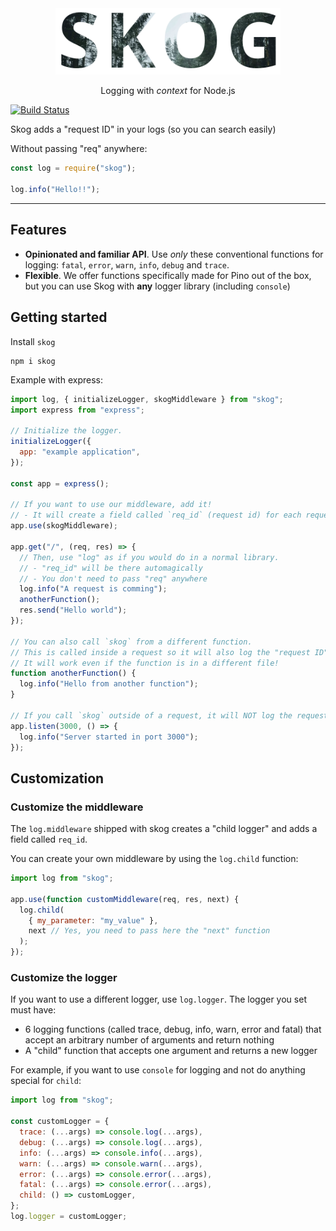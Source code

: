 <div align="center">
<img src="media/logo.png" width="360">
<p>
Logging with <em>context</em> for Node.js
</p>
</div>

[![Build Status](https://travis-ci.org/KTH/skog.svg?branch=master)](https://travis-ci.org/KTH/skog)

Skog adds a "request ID" in your logs (so you can search easily)

Without passing "req" anywhere:

```js
const log = require("skog");

log.info("Hello!!");
```

---

## Features

- **Opinionated and familiar API**. Use _only_ these conventional functions for logging: `fatal`, `error`, `warn`, `info`, `debug` and `trace`.
- **Flexible**. We offer functions specifically made for Pino out of the box, but you can use Skog with **any** logger library (including `console`)

## Getting started

Install `skog`

```
npm i skog
```

Example with express:

```js
import log, { initializeLogger, skogMiddleware } from "skog";
import express from "express";

// Initialize the logger.
initializeLogger({
  app: "example application",
});

const app = express();

// If you want to use our middleware, add it!
// - It will create a field called `req_id` (request id) for each request
app.use(skogMiddleware);

app.get("/", (req, res) => {
  // Then, use "log" as if you would do in a normal library.
  // - "req_id" will be there automagically
  // - You don't need to pass "req" anywhere
  log.info("A request is comming");
  anotherFunction();
  res.send("Hello world");
});

// You can also call `skog` from a different function.
// This is called inside a request so it will also log the "request ID"
// It will work even if the function is in a different file!
function anotherFunction() {
  log.info("Hello from another function");
}

// If you call `skog` outside of a request, it will NOT log the request ID
app.listen(3000, () => {
  log.info("Server started in port 3000");
});
```

## Customization

### Customize the middleware

The `log.middleware` shipped with skog creates a "child logger" and adds a field called `req_id`.

You can create your own middleware by using the `log.child` function:

```js
import log from "skog";

app.use(function customMiddleware(req, res, next) {
  log.child(
    { my_parameter: "my_value" },
    next // Yes, you need to pass here the "next" function
  );
});
```

### Customize the logger

If you want to use a different logger, use `log.logger`. The logger you set must have:

- 6 logging functions (called trace, debug, info, warn, error and fatal) that accept an arbitrary number of arguments and return nothing
- A "child" function that accepts one argument and returns a new logger

For example, if you want to use `console` for logging and not do anything special for `child`:

```js
import log from "skog";

const customLogger = {
  trace: (...args) => console.log(...args),
  debug: (...args) => console.log(...args),
  info: (...args) => console.info(...args),
  warn: (...args) => console.warn(...args),
  error: (...args) => console.error(...args),
  fatal: (...args) => console.error(...args),
  child: () => customLogger,
};
log.logger = customLogger;
```
